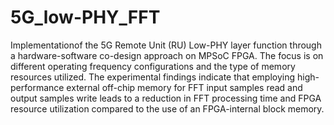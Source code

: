 # 5G_low-PHY_FFT
Implementationof  the 5G Remote Unit (RU) Low-PHY layer function through a hardware-software co-design approach on MPSoC FPGA. The focus is on different operating frequency configurations and the type of memory resources utilized. 
 The experimental findings indicate that employing high-performance external off-chip memory for FFT input samples read and output samples write leads to a reduction in FFT processing time and FPGA resource utilization compared to the use of an FPGA-internal block memory.
